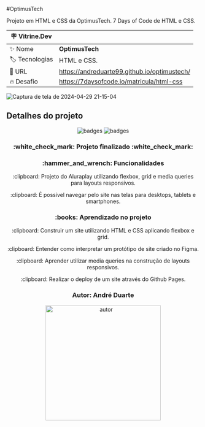 #OptimusTech

Projeto em HTML e CSS da OptimusTech. 7 Days of Code de HTML e CSS.

| :placard: Vitrine.Dev |     |
| -------------  | --- |
| :sparkles: Nome        | **OptimusTech**
| :label: Tecnologias | HTML e CSS.
| :rocket: URL         | https://andreduarte99.github.io/optimustech/
| :fire: Desafio     | https://7daysofcode.io/matricula/html-css

<!-- Inserir imagem com a #vitrinedev ao final do link -->

![Captura de tela de 2024-04-29 21-15-04](https://github.com/andreduarte99/optimustech/assets/42449246/cb8f96ef-5186-40c6-a6fc-a6035d3a438c#vitrinedev)

## Detalhes do projeto

<p align="center">
<img src="https://img.shields.io/badge/STATUS-FINALIZADO-green" alt="badges"/>
<img src="https://img.shields.io/github/stars/andreduarte99?style=social" alt="badges"/>
</p>
<h3 align="center"> 
    :white_check_mark: Projeto finalizado  :white_check_mark:
</h3>
<h3 align="center">
    :hammer_and_wrench: Funcionalidades
</h3>
<p align="center">
   :clipboard: Projeto do Aluraplay utilizando flexbox, grid e media queries para layouts responsivos.
</p>
<p align="center">
   :clipboard: É possível navegar pelo site nas telas para desktops, tablets e smartphones.
</p>
<h3 align="center">
    :books: Aprendizado no projeto
</h3>
<p align="center">
   :clipboard: Construir um site utilizando HTML e CSS aplicando flexbox e grid.
</p>
<p align="center">
   :clipboard: Entender como interpretar um protótipo de site criado no Figma.
</p>
<p align="center">
   :clipboard: Aprender utilizar media queries na construção de layouts responsivos.
</p>
<p align="center">
   :clipboard: Realizar o deploy de um site através do Github Pages.
</p>
<h3 align="center"> 
    Autor: André Duarte
</h3>
<p align="center">
<img height= 300px width= 300px src="https://github.com/andreduarte99/pong-com-Scratch/assets/42449246/706488b7-a318-4ea5-bc07-dcd35fbf1b64" alt="autor"/>
</p>
